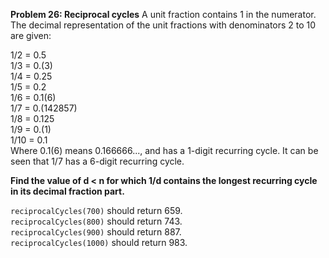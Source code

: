 **Problem 26: Reciprocal cycles**
A unit fraction contains 1 in the numerator. The decimal representation of the unit fractions with denominators 2 to 10 are given:

1/2 = 0.5  
1/3 = 0.(3)  
1/4 = 0.25  
1/5 = 0.2  
1/6 = 0.1(6)  
1/7 = 0.(142857)  
1/8 = 0.125  
1/9 = 0.(1)  
1/10 = 0.1  
Where 0.1(6) means 0.166666..., and has a 1-digit recurring cycle. It can be seen that 1/7 has a 6-digit recurring cycle.  

**Find the value of d < n for which 1/d contains the longest recurring cycle in its decimal fraction part.** 

`reciprocalCycles(700)` should return 659.  
`reciprocalCycles(800)` should return 743.  
`reciprocalCycles(900)` should return 887.  
`reciprocalCycles(1000)` should return 983.  